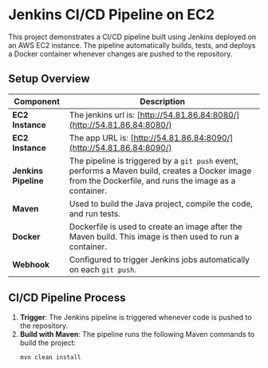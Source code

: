 # Jenkins CI/CD Pipeline on EC2

This project demonstrates a CI/CD pipeline built using Jenkins deployed on an AWS EC2 instance. The pipeline automatically builds, tests, and deploys a Docker container whenever changes are pushed to the repository.

## Setup Overview

| Component               | Description                                                                 |
|-------------------------|-----------------------------------------------------------------------------|
| **EC2 Instance**         | The jenkins url is: [http://54.81.86.84:8080/](http://54.81.86.84:8080/) |
| **EC2 Instance**         | The app URL is: [http://54.81.86.84:8090/](http://54.81.86.84:8090/) |
| **Jenkins Pipeline**     | The pipeline is triggered by a `git push` event, performs a Maven build, creates a Docker image from the Dockerfile, and runs the image as a container. |
| **Maven**                | Used to build the Java project, compile the code, and run tests.            |
| **Docker**               | Dockerfile is used to create an image after the Maven build. This image is then used to run a container. |
| **Webhook**              | Configured to trigger Jenkins jobs automatically on each `git push`.        |

## CI/CD Pipeline Process

1. **Trigger**: The Jenkins pipeline is triggered whenever code is pushed to the repository.
2. **Build with Maven**: The pipeline runs the following Maven commands to build the project:
   ```bash
   mvn clean install
